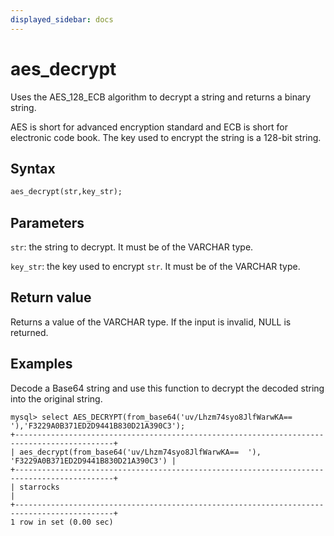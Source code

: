 ```yaml
---
displayed_sidebar: docs
---
```


# aes_decrypt



Uses the AES_128_ECB algorithm to decrypt a string and returns a binary string.

AES is short for advanced encryption standard and ECB is short for electronic code book. The key used to encrypt the string is a 128-bit string.

## Syntax

```Haskell
aes_decrypt(str,key_str);
```

## Parameters

`str`: the string to decrypt. It must be of the VARCHAR type.

`key_str`: the key used to encrypt `str`. It must be of the VARCHAR type.

## Return value

Returns a value of the VARCHAR type. If the input is invalid, NULL is returned.

## Examples

Decode a Base64 string and use this function to decrypt the decoded string into the original string.

```Plain Text
mysql> select AES_DECRYPT(from_base64('uv/Lhzm74syo8JlfWarwKA==  '),'F3229A0B371ED2D9441B830D21A390C3');
+--------------------------------------------------------------------------------------------+
| aes_decrypt(from_base64('uv/Lhzm74syo8JlfWarwKA==  '), 'F3229A0B371ED2D9441B830D21A390C3') |
+--------------------------------------------------------------------------------------------+
| starrocks                                                                                  |
+--------------------------------------------------------------------------------------------+
1 row in set (0.00 sec)
```